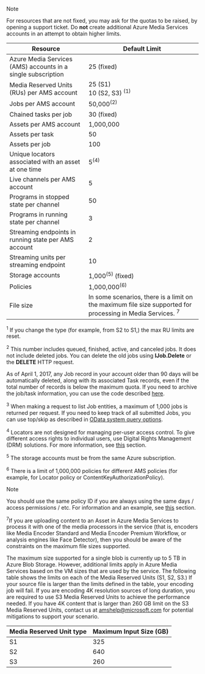 >[!NOTE]
>For resources that are not fixed, you may ask for the quotas to be raised, by opening a support ticket. Do **not** create additional Azure Media Services accounts in an attempt to obtain higher limits.

| Resource | Default Limit | 
| --- | --- | 
| Azure Media Services (AMS) accounts in a single subscription | 25 (fixed) |
| Media Reserved Units (RUs) per AMS account |25 (S1)<br/>10 (S2, S3) <sup>(1)</sup> | 
| Jobs per AMS account | 50,000<sup>(2)</sup> |
| Chained tasks per job | 30 (fixed) |
| Assets per AMS account | 1,000,000|
| Assets per task | 50 |
| Assets per job | 100 |
| Unique locators associated with an asset at one time | 5<sup>(4)</sup> |
| Live channels per AMS account |5|
| Programs in stopped state per channel |50|
| Programs in running state per channel |3|
| Streaming endpoints in running state per AMS account|2|
| Streaming units per streaming endpoint |10 |
| Storage accounts | 1,000<sup>(5)</sup> (fixed) |
| Policies | 1,000,000<sup>(6)</sup> |
| File size| In some scenarios, there is a limit on the maximum file size supported for processing in Media Services. <sup>7</sup> |
  
<sup>1</sup> If you change the type (for example, from S2 to S1,) the max RU limits are reset.

<sup>2</sup> This number includes queued, finished, active, and canceled jobs. It does not include deleted jobs. You can delete the old jobs using **IJob.Delete** or the **DELETE** HTTP request.

As of April 1, 2017, any Job record in your account older than 90 days will be automatically deleted, along with its associated Task records, even if the total number of records is below the maximum quota. If you need to archive the job/task information, you can use the code described [here](../articles/media-services/previous/media-services-dotnet-manage-entities.md).

<sup>3</sup> When making a request to list Job entities, a maximum of 1,000 jobs is returned per request. If you need to keep track of all submitted Jobs, you can use top/skip as described in [OData system query options](http://msdn.microsoft.com/library/gg309461.aspx).

<sup>4</sup> Locators are not designed for managing per-user access control. To give different access rights to individual users, use Digital Rights Management (DRM) solutions. For more information, see [this](../articles/media-services/previous/media-services-content-protection-overview.md) section.

<sup>5</sup> The storage accounts must be from the same Azure subscription.

<sup>6</sup> There is a limit of 1,000,000 policies for different AMS policies (for example, for Locator policy or ContentKeyAuthorizationPolicy). 

>[!NOTE]
> You should use the same policy ID if you are always using the same days / access permissions / etc. For information and an example, see [this](../articles/media-services/previous/media-services-dotnet-manage-entities.md#limit-access-policies) section.

<sup>7</sup>If you are uploading content to an Asset in Azure Media Services to process it with one of the media processors in the service (that is, encoders like Media Encoder Standard and Media Encoder Premium Workflow, or analysis engines like Face Detector), then you should be aware of the constraints on the maximum file sizes supported. 

The maximum size supported for a single blob is currently up to 5 TB in Azure Blob Storage. However, additional limits apply in Azure Media Services based on the VM sizes that are used by the service. The following table shows the limits on each of the Media Reserved Units (S1, S2, S3.) If your source file is larger than the limits defined in the table, your encoding job will fail. If you are encoding 4K resolution sources of long duration, you are required to use S3 Media Reserved Units to achieve the performance needed. If you have 4K content that is larger than 260 GB limit on the S3 Media Reserved Units, contact us at amshelp@microsoft.com for potential mitigations to support your scenario.

| Media Reserved Unit type | Maximum Input Size (GB)| 
| --- | --- | 
|S1	| 325|
|S2	| 640|
|S3	| 260|
